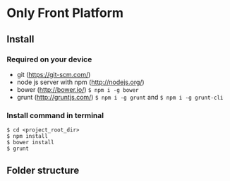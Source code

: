 # Only Front Platform

## Install

### Required on your device
 
 - git (https://git-scm.com/)
 - node js server with npm (http://nodejs.org/)
 - bower (http://bower.io/)    `$ npm i -g bower`
 - grunt (http://gruntjs.com/) `$ npm i -g grunt` and `$ npm i -g grunt-cli` 
 
### Install command in terminal
 
 ```
 $ cd <project_root_dir>
 $ npm install
 $ bower install
 $ grunt
 ```
 
## Folder structure